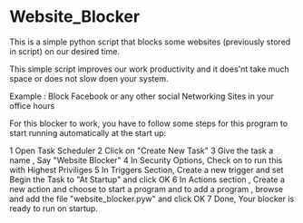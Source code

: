 # Website_Blocker
This is a simple python script that blocks some websites (previously stored in script) on our desired time. 

This simple script improves our work productivity and it does'nt take much space or does not slow doen your system.

Example : Block Facebook or any other social Networking Sites in your office hours

For this blocker to work, you have to follow some steps for this program to start running automatically at the start up:

1	  Open Task Scheduler 
2	  Click on "Create New Task"
3	  Give the task a name , Say "Website Blocker"
4	  In Security Options, Check on to run this with Highest Priviliges
5	  In Triggers Section, Create a new trigger and set Begin the Task to "At Startup" and click OK
6	  In Actions section , Create a new action and choose to start a program and to add a program , browse and add the file                     "website_blocker.pyw" and click OK
7	  Done, Your blocker is ready to run on startup. 

